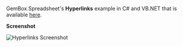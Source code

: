 GemBox.Spreadsheet's **Hyperlinks** example in C# and VB.NET that is available [here](https://www.gemboxsoftware.com/spreadsheet/examples/excel-cell-hyperlinks/207).

**Screenshot**

![Hyperlinks Screenshot](https://www.gemboxsoftware.com/Spreadsheet/Examples/Content/BasicFeatures/Hyperlinks/Hyperlink.png)